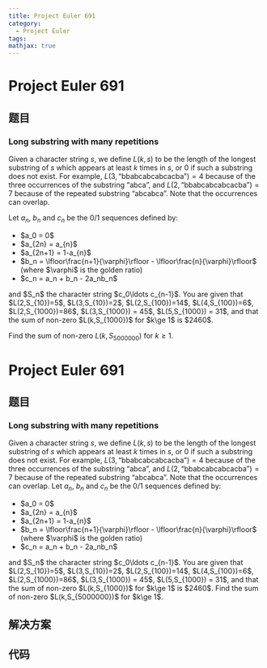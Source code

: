 ```yaml
---
title: Project Euler 691
category:
  - Project Euler
tags:
mathjax: true
---
```

<escape><!-- more --></escape>
    
# Project Euler 691
## 题目
### Long substring with many repetitions


Given a character string $s$, we define $L(k,s)$ to be the length of the longest substring of $s$ which appears at least $k$ times in $s$, or $0$ if such a substring does not exist. For example, $L(3,\text{“bbabcabcabcacba”})=4$ because of the three occurrences of the substring $\text{“abca”}$, and $L(2,\text{“bbabcabcabcacba”})=7$ because of the repeated substring $\text{“abcabca”}$. Note that the occurrences can overlap.

Let $a_n$, $b_n$ and $c_n$ be the $0/1$ sequences defined by:
<ul><li>$a_0 = 0$</li>
<li>$a_{2n} = a_{n}$</li>
<li>$a_{2n+1} = 1-a_{n}$</li>
<li>$b_n = \lfloor\frac{n+1}{\varphi}\rfloor - \lfloor\frac{n}{\varphi}\rfloor$ (where $\varphi$ is the golden ratio)</li>
<li>$c_n = a_n + b_n - 2a_nb_n$</li>
</ul>and $S_n$ the character string $c_0\ldots c_{n-1}$. You are given that $L(2,S_{10})=5$, $L(3,S_{10})=2$, $L(2,S_{100})=14$, $L(4,S_{100})=6$, $L(2,S_{1000})=86$, $L(3,S_{1000}) = 45$, $L(5,S_{1000}) = 31$, and that the sum of non-zero $L(k,S_{1000})$ for $k\ge 1$ is $2460$.

Find the sum of non-zero $L(k,S_{5000000})$ for $k\ge 1$.



# Project Euler 691
## 题目
### Long substring with many repetitions

Given a character string $s$, we define $L(k,s)$ to be the length of the longest substring of $s$ which appears at least $k$ times in $s$, or $0$ if such a substring does not exist. For example, $L(3,\text{“bbabcabcabcacba”})=4$ because of the three occurrences of the substring $\text{“abca”}$, and $L(2,\text{“bbabcabcabcacba”})=7$ because of the repeated substring $\text{“abcabca”}$. Note that the occurrences can overlap.
Let $a_n$, $b_n$ and $c_n$ be the $0/1$ sequences defined by:
<ul>
<li>$a_0 = 0$</li>
<li>$a_{2n} = a_{n}$</li>
<li>$a_{2n+1} = 1-a_{n}$</li>
<li>$b_n = \lfloor\frac{n+1}{\varphi}\rfloor - \lfloor\frac{n}{\varphi}\rfloor$ (where $\varphi$ is the golden ratio)</li>
<li>$c_n = a_n + b_n - 2a_nb_n$</li>
</ul>
and $S_n$ the character string $c_0\ldots c_{n-1}$. You are given that $L(2,S_{10})=5$, $L(3,S_{10})=2$, $L(2,S_{100})=14$, $L(4,S_{100})=6$, $L(2,S_{1000})=86$, $L(3,S_{1000}) = 45$, $L(5,S_{1000}) = 31$, and that the sum of non-zero $L(k,S_{1000})$ for $k\ge 1$ is $2460$.
Find the sum of non-zero $L(k,S_{5000000})$ for $k\ge 1$.


## 解决方案


## 代码


